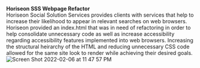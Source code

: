 <strong>Horiseon SSS Webpage Refactor</strong>
<br />
Horiseon Social Solution Services provides clients with services that help to increase their likelihood to appear in relevant searches on web browsers. Horiseon provided an index.html that was in need of refactoring in order to help consolidate unnecessary code as well as increase accessibility regarding accessibility features implemented into web browsers. Increasing the structural heirarchy of the HTML and reducing unnecessary CSS code allowed for the same site look to render while achieving their desired goals. 
![Screen Shot 2022-02-06 at 11 47 57 PM](https://user-images.githubusercontent.com/98308462/152746295-325a5ab3-4e34-4212-9b13-6995ae9e4afb.png)
